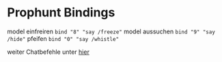 Prophunt Bindings
=================

model einfreiren `bind "8" "say /freeze"`
model aussuchen `bind "9" "say /hide"`
pfeifen `bind "0" "say /whistle"`

weiter Chatbefehle unter [hier](https://forums.alliedmods.net/showthread.php?p=2384364)
